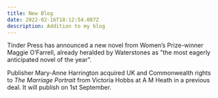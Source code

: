 ```yaml
---
title: New Blog
date: 2022-02-16T18:12:54.087Z
description: Addition to my blog
---
```

Tinder Press has announced a new novel from Women’s Prize-winner Maggie O’Farrell, already heralded by Waterstones as "the most eagerly anticipated novel of the year".

Publisher Mary-Anne Harrington acquired UK and Commonwealth rights to *The Marriage Portrait* from Victoria Hobbs at A M Heath in a previous deal. It will publish on 1st September.
